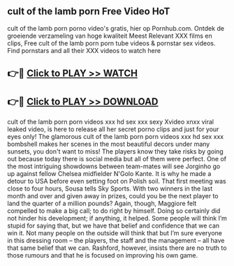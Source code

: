 ## cult of the lamb porn Free Video HoT 

cult of the lamb porn porno video's gratis, hier op Pornhub.com. Ontdek de groeiende verzameling van hoge kwaliteit Meest Relevant XXX films en clips,
Free cult of the lamb porn porn tube videos & pornstar sex videos. Find pornstars and all their XXX videos to watch here


## 👉🔴 [Click to PLAY >> WATCH](http://us.freeplayer.one?title=cult_of_the_lamb_porn&ref=16D)

## 👉🔴 [Click to PLAY >> DOWNLOAD](http://us.freeplayer.one?title=cult_of_the_lamb_porn&ref=16D)


cult of the lamb porn porn videos xxx hd sex xxx sexy Xvideo xnxx viral leaked video, is here to release all her secret porno clips and just for your eyes only! The glamorous cult of the lamb porn porn videos xxx hd sex xxx bombshell makes her scenes in the most beautiful decors under many sunsets, you don't want to miss! The players know they take risks by going out because today there is social media but all of them were perfect. One of the most intriguing showdowns between team-mates will see Jorginho go up against fellow Chelsea midfielder N'Golo Kante. It is why he made a detour to USA before even setting foot on Polish soil. That first meeting was close to four hours, Sousa tells Sky Sports. With two winners in the last month and over and given away in prizes, could you be the next player to land the quarter of a million pounds? Again, though, Maggiore felt compelled to make a big call; to do right by himself. Doing so certainly did not hinder his development; if anything, it helped. Some people will think I’m stupid for saying that, but we have that belief and confidence that we can win it. Not many people on the outside will think that but I’m sure everyone in this dressing room – the players, the staff and the management – all have that same belief that we can. Rashford, however, insists there are no truth to those rumours and that he is focused on improving his own game.
